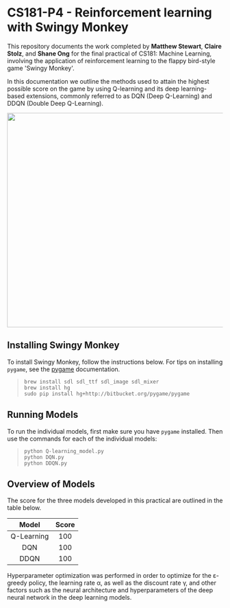 # CS181-P4 - Reinforcement learning with Swingy Monkey

This repository documents the work completed by **Matthew Stewart**, **Claire Stolz**, and **Shane Ong** for the final practical of CS181: Machine Learning, involving the application of reinforcement learning to the flappy bird-style game 'Swingy Monkey'.

In this documentation we outline the methods used to attain the highest possible score on the game by using Q-learning and its deep learning-based extensions, commonly referred to as DQN (Deep Q-Learning) and DDQN (Double Deep Q-Learning).

<p align="center">
  <img width="700" height="500" src="https://github.com/mrdragonbear/CS181-P4/blob/master/Swingy_Monkey.png">
</p>

## Installing Swingy Monkey

To install Swingy Monkey, follow the instructions below. For tips on installing `pygame`, see the [pygame](http://stackoverflow.com/questions/22314904/installing-pygame-with-enthought-canopy-on-mac) documentation.

>     brew install sdl sdl_ttf sdl_image sdl_mixer
>     brew install hg
>     sudo pip install hg+http://bitbucket.org/pygame/pygame

## Running Models

To run the individual models, first make sure you have `pygame` installed. Then use the commands for each of the individual models:

>     python Q-learning_model.py 
>     python DQN.py
>     python DDQN.py


## Overview of Models

The score for the three models developed in this practical are outlined in the table below.
  
Model | Score
:------------: | :-------------:
Q-Learning | 100
DQN | 100
DDQN | 100

Hyperparameter optimization was performed in order to optimize for the &epsilon;-greedy policy, the learning rate &alpha;, as well as the discount rate &gamma;, and other factors such as the neural architecture and hyperparameters of the deep neural network in the deep learning models.
